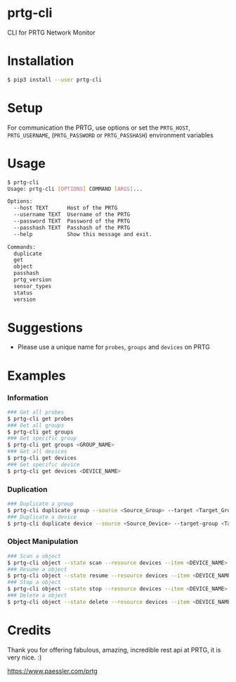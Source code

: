 # prtg-cli 

CLI for PRTG Network Monitor

# Installation

```bash
$ pip3 install --user prtg-cli
```

# Setup

For communication the PRTG, use options or set the `PRTG_HOST`, `PRTG_USERNAME`, (`PRTG_PASSWORD` or `PRTG_PASSHASH`) environment variables

# Usage

```bash
$ prtg-cli
Usage: prtg-cli [OPTIONS] COMMAND [ARGS]...

Options:
  --host TEXT      Host of the PRTG
  --username TEXT  Username of the PRTG
  --password TEXT  Password of the PRTG
  --passhash TEXT  Passhash of the PRTG
  --help           Show this message and exit.

Commands:
  duplicate
  get
  object
  passhash
  prtg_version
  sensor_types
  status
  version
```

# Suggestions

- Please use a unique name for `probes`, `groups` and `devices` on PRTG

# Examples

### Information
```bash
### Get all probes
$ prtg-cli get probes
### Get all groups 
$ prtg-cli get groups
### Get specific group
$ prtg-cli get groups <GROUP_NAME>
### Get all devices
$ prtg-cli get devices
### Get specific device
$ prtg-cli get devices <DEVICE_NAME>
```

### Duplication
```bash
### Duplicate a group
$ prtg-cli duplicate group --source <Source_Group> --target <Target_Group> --target-name <New_Group_Name>
### Duplicate a device
$ prtg-cli duplicate device --source <Source_Device> --target-group <Target_Group> --target-name <New_Device_Name> --target-host <New_Device_Host>
```

### Object Manipulation
```bash
### Scan a object
$ prtg-cli object --state scan --resource devices --item <DEVICE_NAME>
### Resume a object
$ prtg-cli object --state resume --resource devices --item <DEVICE_NAME>
### Stop a object
$ prtg-cli object --state stop --resource devices --item <DEVICE_NAME>
### Delete a object
$ prtg-cli object --state delete --resource devices --item <DEVICE_NAME>
```

# Credits

Thank you for offering fabulous, amazing, incredible rest api at PRTG, it is very nice. :)

https://www.paessler.com/prtg